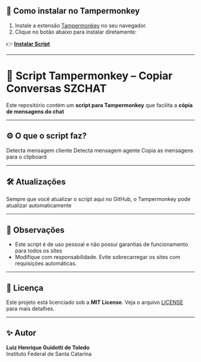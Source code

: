 ## 🚀 Como instalar no Tampermonkey

1. Instale a extensão [Tampermonkey](https://www.tampermonkey.net/) no seu navegador.
2. Clique no botão abaixo para instalar diretamente:

👉 **[Instalar Script](https://raw.githubusercontent.com/devluiztoledo/copiar-conversa-sz/main/copiar-conversa.user.js)**


---

# 📄 Script Tampermonkey – Copiar Conversas SZCHAT

Este repositório contém um **script para Tampermonkey** que facilita a **cópia de mensagens do chat**

---

## ⚙️ O que o script faz?

Detecta mensagem cliente 
Detecta mensagem agente
Copia as mensagens para o clipboard

---

## 🛠️ Atualizações

Sempre que você atualizar o script aqui no GitHub, o Tampermonkey pode atualizar automaticamente

---

## 🧠 Observações

- Este script é de uso pessoal e não possui garantias de funcionamento para todos os sites
- Modifique com responsabilidade. Evite sobrecarregar os sites com requisições automáticas.

---

## 📄 Licença

Este projeto está licenciado sob a **MIT License**. Veja o arquivo [LICENSE](LICENSE) para mais detalhes.

---

## ✨ Autor

**Luiz Henrique Guidotti de Toledo**  
Instituto Federal de Santa Catarina  
